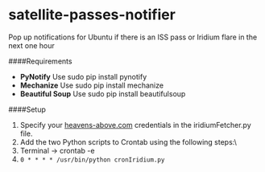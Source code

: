 satellite-passes-notifier
=========================

Pop up notifications for Ubuntu if there is an ISS pass or Iridium flare in the next one hour

####Requirements

* **PyNotify** Use sudo pip install pynotify
* **Mechanize** Use sudo pip install mechanize
* **Beautiful Soup** Use sudo pip install beautifulsoup

####Setup

1. Specify your [heavens-above.com](http://www.heavens-above.com) credentials in the iridiumFetcher.py file.
2. Add the two Python scripts to Crontab using the following steps:\
  1. Terminal -> crontab -e
  2. `0 * * * * /usr/bin/python cronIridium.py`




